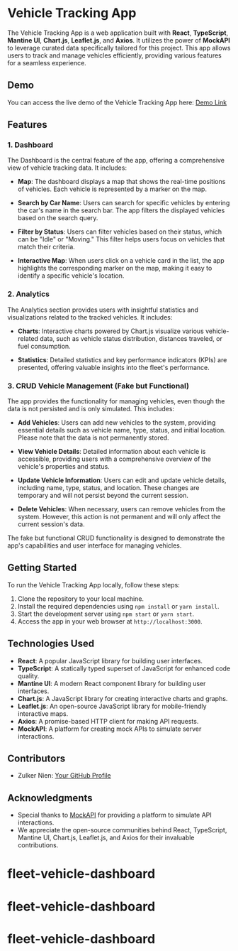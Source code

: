 # Vehicle Tracking App

The Vehicle Tracking App is a web application built with **React**, **TypeScript**, **Mantine UI**, **Chart.js**, **Leaflet.js**, and **Axios**. It utilizes the power of **MockAPI** to leverage curated data specifically tailored for this project. This app allows users to track and manage vehicles efficiently, providing various features for a seamless experience.

## Demo

You can access the live demo of the Vehicle Tracking App here: [Demo Link](https://mini-vehicle-tracking-dashboard.vercel.app/)

## Features

### 1. Dashboard

The Dashboard is the central feature of the app, offering a comprehensive view of vehicle tracking data. It includes:

- **Map**: The dashboard displays a map that shows the real-time positions of vehicles. Each vehicle is represented by a marker on the map.

- **Search by Car Name**: Users can search for specific vehicles by entering the car's name in the search bar. The app filters the displayed vehicles based on the search query.

- **Filter by Status**: Users can filter vehicles based on their status, which can be "Idle" or "Moving." This filter helps users focus on vehicles that match their criteria.

- **Interactive Map**: When users click on a vehicle card in the list, the app highlights the corresponding marker on the map, making it easy to identify a specific vehicle's location.

### 2. Analytics

The Analytics section provides users with insightful statistics and visualizations related to the tracked vehicles. It includes:

- **Charts**: Interactive charts powered by Chart.js visualize various vehicle-related data, such as vehicle status distribution, distances traveled, or fuel consumption.

- **Statistics**: Detailed statistics and key performance indicators (KPIs) are presented, offering valuable insights into the fleet's performance.

### 3. CRUD Vehicle Management (Fake but Functional)

The app provides the functionality for managing vehicles, even though the data is not persisted and is only simulated. This includes:

- **Add Vehicles**: Users can add new vehicles to the system, providing essential details such as vehicle name, type, status, and initial location. Please note that the data is not permanently stored.

- **View Vehicle Details**: Detailed information about each vehicle is accessible, providing users with a comprehensive overview of the vehicle's properties and status.

- **Update Vehicle Information**: Users can edit and update vehicle details, including name, type, status, and location. These changes are temporary and will not persist beyond the current session.

- **Delete Vehicles**: When necessary, users can remove vehicles from the system. However, this action is not permanent and will only affect the current session's data.

The fake but functional CRUD functionality is designed to demonstrate the app's capabilities and user interface for managing vehicles.

## Getting Started

To run the Vehicle Tracking App locally, follow these steps:

1. Clone the repository to your local machine.
2. Install the required dependencies using `npm install` or `yarn install`.
3. Start the development server using `npm start` or `yarn start`.
4. Access the app in your web browser at `http://localhost:3000`.

## Technologies Used

- **React**: A popular JavaScript library for building user interfaces.
- **TypeScript**: A statically typed superset of JavaScript for enhanced code quality.
- **Mantine UI**: A modern React component library for building user interfaces.
- **Chart.js**: A JavaScript library for creating interactive charts and graphs.
- **Leaflet.js**: An open-source JavaScript library for mobile-friendly interactive maps.
- **Axios**: A promise-based HTTP client for making API requests.
- **MockAPI**: A platform for creating mock APIs to simulate server interactions.

## Contributors

- Zulker Nien: [Your GitHub Profile](https://github.com/Zulker-Nien)

## Acknowledgments

- Special thanks to [MockAPI](https://www.mockapi.io/) for providing a platform to simulate API interactions.
- We appreciate the open-source communities behind React, TypeScript, Mantine UI, Chart.js, Leaflet.js, and Axios for their invaluable contributions.
# fleet-vehicle-dashboard
# fleet-vehicle-dashboard
# fleet-vehicle-dashboard
